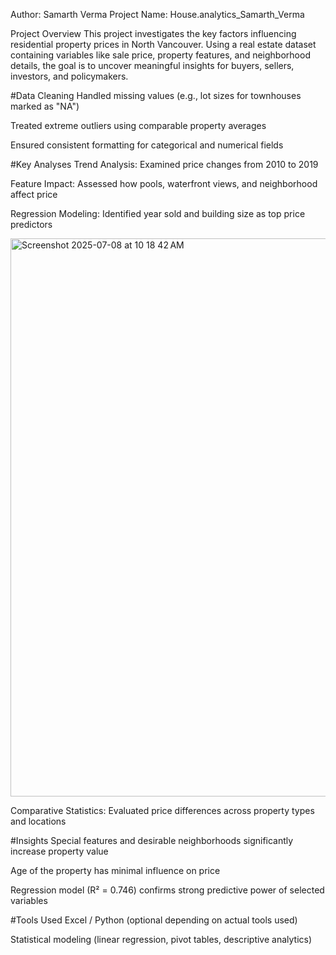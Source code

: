 Author: Samarth Verma
Project Name: House.analytics_Samarth_Verma

Project Overview
This project investigates the key factors influencing residential property prices in North Vancouver. Using a real estate dataset containing variables like sale price, property features, and neighborhood details, the goal is to uncover meaningful insights for buyers, sellers, investors, and policymakers.

#Data Cleaning
Handled missing values (e.g., lot sizes for townhouses marked as "NA")

Treated extreme outliers using comparable property averages

Ensured consistent formatting for categorical and numerical fields

#Key Analyses
Trend Analysis: Examined price changes from 2010 to 2019

Feature Impact: Assessed how pools, waterfront views, and neighborhood affect price

Regression Modeling: Identified year sold and building size as top price predictors

<img width="893" alt="Screenshot 2025-07-08 at 10 18 42 AM" src="https://github.com/user-attachments/assets/f77bc415-1559-43cc-a081-0851fa30df91" />

Comparative Statistics: Evaluated price differences across property types and locations

#Insights
Special features and desirable neighborhoods significantly increase property value

Age of the property has minimal influence on price

Regression model (R² = 0.746) confirms strong predictive power of selected variables

#Tools Used
Excel / Python (optional depending on actual tools used)

Statistical modeling (linear regression, pivot tables, descriptive analytics)


